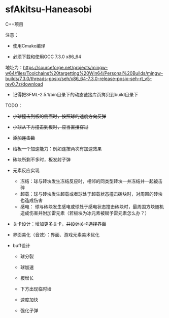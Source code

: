 # sfAkitsu-Haneasobi #

C++项目

注意：
- 使用Cmake编译

- 必须下载和使用GCC 7.3.0 x86_64

地址为：https://sourceforge.net/projects/mingw-w64/files/Toolchains%20targetting%20Win64/Personal%20Builds/mingw-builds/7.3.0/threads-posix/seh/x86_64-7.3.0-release-posix-seh-rt_v5-rev0.7z/download

- 记得把SFML-2.5.1/bin目录下的动态链接库页拷贝到build目录下

TODO：
- ~~小球撞击到板的侧面时，按照球的速度方向反弹~~

- ~~小球从下方撞击到板时，应当直接穿过~~

- ~~添加连击数~~

- 给板一个加速能力：例如连按两次有加速效果

- 砖块所剩不多时，板发射子弹

- 元素反应实现
    - 冻结：球与砖块发生冻结反应时，相邻的同类型砖块一并冻结并一起被击碎
    - 超载：球与砖块发生超载或者球处于超载状态撞击砖块时，对周围的砖块也造成伤害
    - 感电： 球与砖块发生感电或球处于感电状态撞击砖块时，最周围方块随机造成伤害并附加雷元素（若板块为冰元素被赋予雷元素怎么办？）

- 关卡设计：增加更多关卡，~~并设计关卡选择界面~~

- 界面美化（音效）：界面、游戏元素美术优化

- buff设计
    - 球分裂

    - 球加速

    - 板增长

    - 下方出现临时墙

    - 速度加快

    - 强化子弹